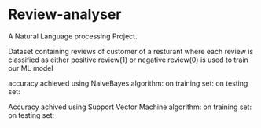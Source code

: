 # Review-analyser

A Natural Language processing Project.

Dataset containing reviews of customer of a resturant where  each review is classified as either positive review(1) or negative review(0) is used to train our ML model

accuracy achieved using NaiveBayes algorithm:
       on training set:
       on  testing set:

Accuracy  achived  using Support Vector Machine algorithm:
      on training set:
      on testing set:
      
